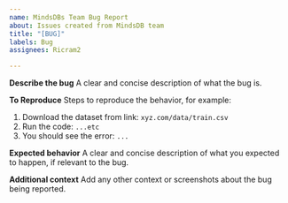 ```yaml
---
name: MindsDBs Team Bug Report
about: Issues created from MindsDB team
title: "[BUG]"
labels: Bug
assignees: Ricram2

---
```


**Describe the bug**
A clear and concise description of what the bug is.

**To Reproduce**
Steps to reproduce the behavior, for example:
1. Download the dataset from link: `xyz.com/data/train.csv`
2. Run the code: `...etc`
3. You should see the error: `... `

**Expected behavior**
A clear and concise description of what you expected to happen, if relevant to the bug.

**Additional context**
Add any other context or screenshots about the bug being reported.
